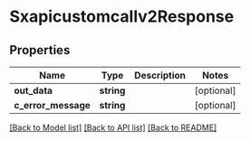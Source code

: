 # Sxapicustomcallv2Response

## Properties
Name | Type | Description | Notes
------------ | ------------- | ------------- | -------------
**out_data** | **string** |  | [optional] 
**c_error_message** | **string** |  | [optional] 

[[Back to Model list]](../README.md#documentation-for-models) [[Back to API list]](../README.md#documentation-for-api-endpoints) [[Back to README]](../README.md)


